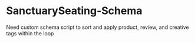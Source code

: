 # SanctuarySeating-Schema
Need custom schema script to sort and apply product, review, and creative tags within the loop
